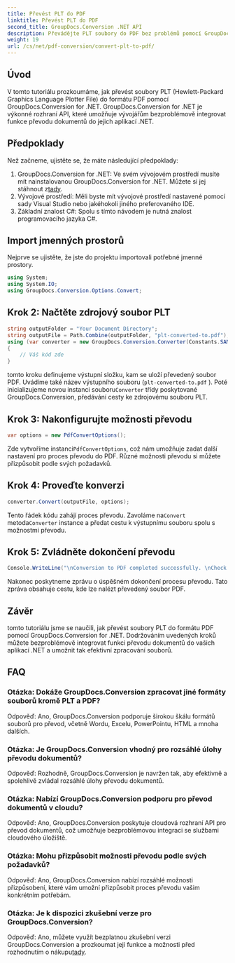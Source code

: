 ```yaml
---
title: Převést PLT do PDF
linktitle: Převést PLT do PDF
second_title: GroupDocs.Conversion .NET API
description: Převádějte PLT soubory do PDF bez problémů pomocí GroupDocs.Conversion for .NET. Bez námahy integrujte funkci převodu dokumentů do svých aplikací .NET.
weight: 19
url: /cs/net/pdf-conversion/convert-plt-to-pdf/
---
```

## Úvod
V tomto tutoriálu prozkoumáme, jak převést soubory PLT (Hewlett-Packard Graphics Language Plotter File) do formátu PDF pomocí GroupDocs.Conversion for .NET. GroupDocs.Conversion for .NET je výkonné rozhraní API, které umožňuje vývojářům bezproblémově integrovat funkce převodu dokumentů do jejich aplikací .NET.
## Předpoklady
Než začneme, ujistěte se, že máte následující předpoklady:
1.  GroupDocs.Conversion for .NET: Ve svém vývojovém prostředí musíte mít nainstalovanou GroupDocs.Conversion for .NET. Můžete si jej stáhnout z[tady](https://releases.groupdocs.com/conversion/net/).
2. Vývojové prostředí: Měli byste mít vývojové prostředí nastavené pomocí sady Visual Studio nebo jakéhokoli jiného preferovaného IDE.
3. Základní znalost C#: Spolu s tímto návodem je nutná znalost programovacího jazyka C#.

## Import jmenných prostorů
Nejprve se ujistěte, že jste do projektu importovali potřebné jmenné prostory.

```csharp
using System;
using System.IO;
using GroupDocs.Conversion.Options.Convert;
```

## Krok 2: Načtěte zdrojový soubor PLT
```csharp
string outputFolder = "Your Document Directory";
string outputFile = Path.Combine(outputFolder, "plt-converted-to.pdf");
using (var converter = new GroupDocs.Conversion.Converter(Constants.SAMPLE_PLT))
{
    // Váš kód zde
}
```
tomto kroku definujeme výstupní složku, kam se uloží převedený soubor PDF. Uvádíme také název výstupního souboru (`plt-converted-to.pdf` ). Poté inicializujeme novou instanci souboru`Converter` třídy poskytované GroupDocs.Conversion, předávání cesty ke zdrojovému souboru PLT.
## Krok 3: Nakonfigurujte možnosti převodu
```csharp
var options = new PdfConvertOptions();
```
 Zde vytvoříme instanci`PdfConvertOptions`, což nám umožňuje zadat další nastavení pro proces převodu do PDF. Různé možnosti převodu si můžete přizpůsobit podle svých požadavků.
## Krok 4: Proveďte konverzi
```csharp
converter.Convert(outputFile, options);
```
 Tento řádek kódu zahájí proces převodu. Zavoláme na`Convert` metoda`Converter` instance a předat cestu k výstupnímu souboru spolu s možnostmi převodu.
## Krok 5: Zvládněte dokončení převodu
```csharp
Console.WriteLine("\nConversion to PDF completed successfully. \nCheck output in {0}", outputFolder);
```
Nakonec poskytneme zprávu o úspěšném dokončení procesu převodu. Tato zpráva obsahuje cestu, kde lze nalézt převedený soubor PDF.

## Závěr
tomto tutoriálu jsme se naučili, jak převést soubory PLT do formátu PDF pomocí GroupDocs.Conversion for .NET. Dodržováním uvedených kroků můžete bezproblémově integrovat funkci převodu dokumentů do vašich aplikací .NET a umožnit tak efektivní zpracování souborů.
## FAQ

### Otázka: Dokáže GroupDocs.Conversion zpracovat jiné formáty souborů kromě PLT a PDF?

Odpověď: Ano, GroupDocs.Conversion podporuje širokou škálu formátů souborů pro převod, včetně Wordu, Excelu, PowerPointu, HTML a mnoha dalších.

### Otázka: Je GroupDocs.Conversion vhodný pro rozsáhlé úlohy převodu dokumentů?

Odpověď: Rozhodně, GroupDocs.Conversion je navržen tak, aby efektivně a spolehlivě zvládal rozsáhlé úlohy převodu dokumentů.

### Otázka: Nabízí GroupDocs.Conversion podporu pro převod dokumentů v cloudu?

Odpověď: Ano, GroupDocs.Conversion poskytuje cloudová rozhraní API pro převod dokumentů, což umožňuje bezproblémovou integraci se službami cloudového úložiště.

### Otázka: Mohu přizpůsobit možnosti převodu podle svých požadavků?

Odpověď: Ano, GroupDocs.Conversion nabízí rozsáhlé možnosti přizpůsobení, které vám umožní přizpůsobit proces převodu vašim konkrétním potřebám.

### Otázka: Je k dispozici zkušební verze pro GroupDocs.Conversion?

 Odpověď: Ano, můžete využít bezplatnou zkušební verzi GroupDocs.Conversion a prozkoumat její funkce a možnosti před rozhodnutím o nákupu[tady](https://releases.groupdocs.com/).